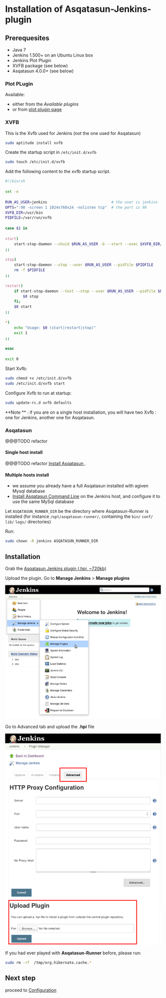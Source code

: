# Installation of Asqatasun-Jenkins-plugin

## Prerequesites

* Java 7
* Jenkins 1.500+ on an Ubuntu Linux box
* Jenkins Plot Plugin  
* XVFB package (see below)
* Asqatasun 4.0.0+ (see below)

### Plot PLugin

Available:

* either from the *Available plugins*
* or from [plot plugin page](https://wiki.jenkins-ci.org/display/JENKINS/Plot+Plugin)


### XVFB

This is the Xvfb used for Jenkins (not the one used for Asqatasun)

```bash
sudo aptitude install xvfb
```

Create the startup script in `/etc/init.d/xvfb`

```bash
sudo touch /etc/init.d/xvfb
```

Add the following content to the xvfb startup script.

```bash
#!/bin/sh

set -e

RUN_AS_USER=jenkins                             # the user is jenkins
OPTS=":98 -screen 1 1024x768x24 -nolisten tcp"  # the port is 98 
XVFB_DIR=/usr/bin
PIDFILE=/var/run/xvfb

case $1 in

start)
    start-stop-daemon --chuid $RUN_AS_USER -b --start --exec $XVFB_DIR/Xvfb --make-pidfile --pidfile $PIDFILE -- $OPTS &
;;

stop)
    start-stop-daemon --stop --user $RUN_AS_USER --pidfile $PIDFILE
    rm -f $PIDFILE
;;

restart)
    if start-stop-daemon --test --stop --user $RUN_AS_USER --pidfile $PIDFILE >/dev/null; then
        $0 stop
    fi;
    $0 start
;;

*)
    echo "Usage: $0 (start|restart|stop)"
    exit 1
;;

esac

exit 0
```

Start Xvfb:

```bash
sudo chmod +x /etc/init.d/xvfb
sudo /etc/init.d/xvfb start
```

Configure Xvfb to run at startup:

```bash
sudo update-rc.d xvfb defaults
```

**Note ** : if you are on a single host installation, you will have two Xvfb : one for Jenkins, another one for Asqatasun.

### Asqatasun

@@@TODO refactor

#### Single host install

@@@TODO refactor
[Install Asqatasun ](http://doc.asqatasun.org/en/10_Install_doc/Asqatasun/index.html).

#### Multiple hosts install

* we assume you already have a full Asqatasun installed with agiven Mysql database
* [Install Asqatasun Command Line](http://doc.asqatasun.org/en/10_Install_doc/Asqatasun-runner/prerequisites-cli-doc.html) on the 
Jenkins host, and configure it to use the same MySql database

Let `ASQATASUN_RUNNER_DIR` be the directory where Asqatasun-Runner is installed (for 
instance `/opt/asqatasun-runner/`, containing the `bin/` `conf/` `lib/` `logs/` directories)

Run:

```bash
sudo chown -R jenkins ASQATASUN_RUNNER_DIR
```

## Installation

Grab the [Asqatasun Jenkins plugin (.hpi, ~720kb)](https://github.com/Asqatasun/Asqatasun-Jenkins-Plugin/releases/latest)

Upload the plugin. Go to **Manage Jenkins** > **Manage plugins**

![](Images/screenshot_20150216_ASQATASUN_jenkins_manage_plugins.png)

Go to Advanced tab and upload the **.hpi** file

![](Images/screenshot_20150216_ASQATASUN_jenkins_manage_plugins_advanced_tab_highlight.png)

If you had ever played with **Asqatasun-Runner** before, please run:

```bash
sudo rm -rf  /tmp/org.hibernate.cache.*
```

## Next step

proceed to [Configuration](30-configuration.md)

